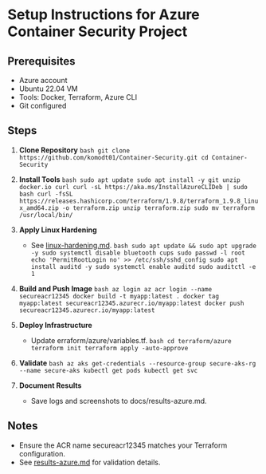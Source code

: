 # Setup Instructions for Azure Container Security Project

## Prerequisites
- Azure account
- Ubuntu 22.04 VM
- Tools: Docker, Terraform, Azure CLI
- Git configured

## Steps
1. **Clone Repository**
   ``bash
   git clone https://github.com/komodt01/Container-Security.git
   cd Container-Security
   ``

2. **Install Tools**
   ``bash
   sudo apt update
   sudo apt install -y git unzip docker.io curl
   curl -sL https://aka.ms/InstallAzureCLIDeb | sudo bash
   curl -fsSL https://releases.hashicorp.com/terraform/1.9.8/terraform_1.9.8_linux_amd64.zip -o terraform.zip
   unzip terraform.zip
   sudo mv terraform /usr/local/bin/
   ``

3. **Apply Linux Hardening**
   - See [linux-hardening.md](linux-hardening.md).
   ``bash
   sudo apt update && sudo apt upgrade -y
   sudo systemctl disable bluetooth cups
   sudo passwd -l root
   echo 'PermitRootLogin no' >> /etc/ssh/sshd_config
   sudo apt install auditd -y
   sudo systemctl enable auditd
   sudo auditctl -e 1
   ``

4. **Build and Push Image**
   ``bash
   az login
   az acr login --name secureacr12345
   docker build -t myapp:latest .
   docker tag myapp:latest secureacr12345.azurecr.io/myapp:latest
   docker push secureacr12345.azurecr.io/myapp:latest
   ``

5. **Deploy Infrastructure**
   - Update 	erraform/azure/variables.tf.
   ``bash
   cd terraform/azure
   terraform init
   terraform apply -auto-approve
   ``

6. **Validate**
   ``bash
   az aks get-credentials --resource-group secure-aks-rg --name secure-aks
   kubectl get pods
   kubectl get svc
   ``

7. **Document Results**
   - Save logs and screenshots to docs/results-azure.md.

## Notes
- Ensure the ACR name secureacr12345 matches your Terraform configuration.
- See [results-azure.md](results-azure.md) for validation details.
